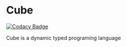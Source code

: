 # Cube
[![Codacy Badge](https://api.codacy.com/project/badge/Grade/e4d2f7967ef04a9991155b5a52738474)](https://www.codacy.com/app/alexander.ti.ufv/Cube?utm_source=github.com&amp;utm_medium=referral&amp;utm_content=AlexanderSilvaB/Cube&amp;utm_campaign=Badge_Grade)


Cube is a dynamic typed programing language
